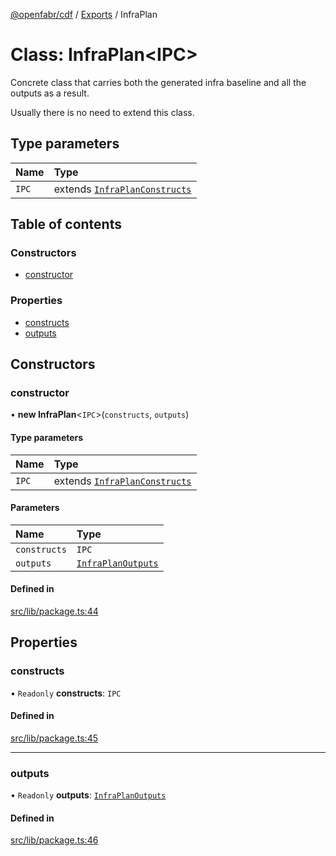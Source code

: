 [@openfabr/cdf](../README.md) / [Exports](../modules.md) / InfraPlan

# Class: InfraPlan<IPC\>

Concrete class that carries both the generated infra baseline and all the outputs as a result.

 Usually there is no need to extend this class.

## Type parameters

| Name | Type |
| :------ | :------ |
| `IPC` | extends [`InfraPlanConstructs`](../interfaces/InfraPlanConstructs.md) |

## Table of contents

### Constructors

- [constructor](InfraPlan.md#constructor)

### Properties

- [constructs](InfraPlan.md#constructs)
- [outputs](InfraPlan.md#outputs)

## Constructors

### constructor

• **new InfraPlan**<`IPC`\>(`constructs`, `outputs`)

#### Type parameters

| Name | Type |
| :------ | :------ |
| `IPC` | extends [`InfraPlanConstructs`](../interfaces/InfraPlanConstructs.md) |

#### Parameters

| Name | Type |
| :------ | :------ |
| `constructs` | `IPC` |
| `outputs` | [`InfraPlanOutputs`](../modules.md#infraplanoutputs) |

#### Defined in

[src/lib/package.ts:44](https://github.com/openfabr/cdf/blob/18ec52e/core/typescript/src/lib/package.ts#L44)

## Properties

### constructs

• `Readonly` **constructs**: `IPC`

#### Defined in

[src/lib/package.ts:45](https://github.com/openfabr/cdf/blob/18ec52e/core/typescript/src/lib/package.ts#L45)

___

### outputs

• `Readonly` **outputs**: [`InfraPlanOutputs`](../modules.md#infraplanoutputs)

#### Defined in

[src/lib/package.ts:46](https://github.com/openfabr/cdf/blob/18ec52e/core/typescript/src/lib/package.ts#L46)
